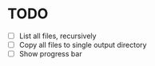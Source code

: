 # TODO
- [ ] List all files, recursively 
- [ ] Copy all files to single output directory
- [ ] Show progress bar
